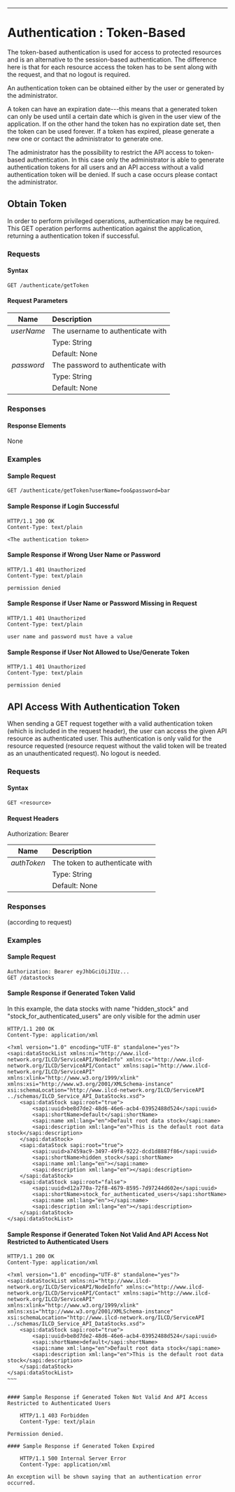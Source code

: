 ---

Authentication : Token-Based
============================

The token-based authentication is used for access to protected resources and is an alternative to the session-based authentication. The difference here is that for each resource access the token has to be sent along with the request, and 
 that no logout is required.
 
 An authentication token can be obtained either by the user or generated by the administrator.
 
 A token can have an expiration date---this means that a generated token can only be used until a certain date which is given in the user view of the application. If on the other hand the token has no expiration date set, then the token can be used forever. If a token has expired, please generate a new one or contact the administrator to generate one.
 
 The administrator has the possibility to restrict the API access to token-based authentication. In this case only the administrator 
 is able to generate authentication tokens for all users and an API access without a valid authentication token will be denied. 
 If such a case occurs please contact the administrator.
 


Obtain Token
-----

In order to perform privileged operations, authentication may be required.
This GET operation performs authentication against the application,
returning a authentication token if successful.

### Requests

#### Syntax

    GET /authenticate/getToken

#### Request Parameters

| Name           | Description                                               |
| :------------: | :-------------------------------------------------------- |
| *userName*     | The username to authenticate with                         |
|                | Type: String                                              |
|                | Default: None                                             |
| *password*     | The password to authenticate with                         |
|                | Type: String                                              |
|                | Default: None                                             |

### Responses

#### Response Elements

None

### Examples

#### Sample Request

    GET /authenticate/getToken?userName=foo&password=bar

#### Sample Response if Login Successful

    HTTP/1.1 200 OK
    Content-Type: text/plain

    <The authentication token>

#### Sample Response if Wrong User Name or Password

    HTTP/1.1 401 Unauthorized
    Content-Type: text/plain

    permission denied

#### Sample Response if User Name or Password Missing in Request

    HTTP/1.1 401 Unauthorized
    Content-Type: text/plain

    user name and password must have a value
    
#### Sample Response if User Not Allowed to Use/Generate Token

    HTTP/1.1 401 Unauthorized
    Content-Type: text/plain

    permission denied


API Access With Authentication Token
------

When sending a GET request together with a valid authentication token (which is included in the request header), 
the user can access the given API resource as authenticated user. This authentication is only valid for the resource requested
 (resource request without the valid token will be treated as an unauthenticated request). No logout is needed.

### Requests

#### Syntax

    GET <resource>

#### Request Headers

Authorization: Bearer <authToken>


| Name           | Description                                               |
| :------------: | :-------------------------------------------------------- |
| *authToken*     | The token to authenticate with                    		 |
|                | Type: String                                              |
|                | Default: None                                             |

### Responses

(according to request)

### Examples

#### Sample Request

    Authorization: Bearer eyJhbGciOiJIUz...
    GET /datastocks

#### Sample Response if Generated Token Valid
In this example, the data stocks with name "hidden_stock" and "stock_for_authenticated_users" 
are only visible for the admin user

    HTTP/1.1 200 OK
    Content-Type: application/xml

~~~~ {.myxml}
<?xml version="1.0" encoding="UTF-8" standalone="yes"?>
<sapi:dataStockList xmlns:ni="http://www.ilcd-network.org/ILCD/ServiceAPI/NodeInfo" xmlns:c="http://www.ilcd-network.org/ILCD/ServiceAPI/Contact" xmlns:sapi="http://www.ilcd-network.org/ILCD/ServiceAPI" xmlns:xlink="http://www.w3.org/1999/xlink" xmlns:xsi="http://www.w3.org/2001/XMLSchema-instance" xsi:schemaLocation="http://www.ilcd-network.org/ILCD/ServiceAPI ../schemas/ILCD_Service_API_DataStocks.xsd">
    <sapi:dataStock sapi:root="true">
        <sapi:uuid>be8d7de2-48d6-46e6-acb4-03952488d524</sapi:uuid>
        <sapi:shortName>default</sapi:shortName>
        <sapi:name xml:lang="en">Default root data stock</sapi:name>
        <sapi:description xml:lang="en">This is the default root data stock</sapi:description>
    </sapi:dataStock>
    <sapi:dataStock sapi:root="true">
        <sapi:uuid>a7459ac9-3497-49f8-9222-dcd1d8887f86</sapi:uuid>
        <sapi:shortName>hidden_stock</sapi:shortName>
        <sapi:name xml:lang="en"></sapi:name>
        <sapi:description xml:lang="en"></sapi:description>
    </sapi:dataStock>
    <sapi:dataStock sapi:root="false">
        <sapi:uuid>d12a770a-72f8-4679-8595-7d97244d602e</sapi:uuid>
        <sapi:shortName>stock_for_authenticated_users</sapi:shortName>
        <sapi:name xml:lang="en"></sapi:name>
        <sapi:description xml:lang="en"></sapi:description>
    </sapi:dataStock>
</sapi:dataStockList>
~~~~


#### Sample Response if Generated Token Not Valid And API Access Not Restricted to Authenticated Users

    HTTP/1.1 200 OK
    Content-Type: application/xml

~~~~ {.myxml}
<?xml version="1.0" encoding="UTF-8" standalone="yes"?>
<sapi:dataStockList xmlns:ni="http://www.ilcd-network.org/ILCD/ServiceAPI/NodeInfo" xmlns:c="http://www.ilcd-network.org/ILCD/ServiceAPI/Contact" xmlns:sapi="http://www.ilcd-network.org/ILCD/ServiceAPI" xmlns:xlink="http://www.w3.org/1999/xlink" xmlns:xsi="http://www.w3.org/2001/XMLSchema-instance" xsi:schemaLocation="http://www.ilcd-network.org/ILCD/ServiceAPI ../schemas/ILCD_Service_API_DataStocks.xsd">
    <sapi:dataStock sapi:root="true">
        <sapi:uuid>be8d7de2-48d6-46e6-acb4-03952488d524</sapi:uuid>
        <sapi:shortName>default</sapi:shortName>
        <sapi:name xml:lang="en">Default root data stock</sapi:name>
        <sapi:description xml:lang="en">This is the default root data stock</sapi:description>
    </sapi:dataStock>
</sapi:dataStockList>
~~~


#### Sample Response if Generated Token Not Valid And API Access Restricted to Authenticated Users

	HTTP/1.1 403 Forbidden
    Content-Type: text/plain

Permission denied.

#### Sample Response if Generated Token Expired

    HTTP/1.1 500 Internal Server Error
    Content-Type: application/xml

An exception will be shown saying that an authentication error occurred.




